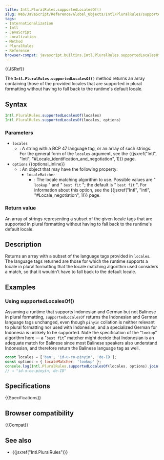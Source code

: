 ```yaml
---
title: Intl.PluralRules.supportedLocalesOf()
slug: Web/JavaScript/Reference/Global_Objects/Intl/PluralRules/supportedLocalesOf
tags:
- Internationalization
- Intl
- JavaScript
- Localization
- Method
- PluralRules
- Reference
browser-compat: javascript.builtins.Intl.PluralRules.supportedLocalesOf
---
```

{{JSRef}}

The **`Intl.PluralRules.supportedLocalesOf()`** method returns an array
containing those of the provided locales that are supported in plural formatting
without having to fall back to the runtime's default locale.

## Syntax

```js
Intl.PluralRules.supportedLocalesOf(locales)
Intl.PluralRules.supportedLocalesOf(locales, options)
```

### Parameters

- `locales`
  - : A string with a BCP 47 language tag, or an array of such strings. For the
    general form of the `locales` argument, see the
    {{jsxref("Intl",
		"Intl", "#Locale_identification_and_negotiation", 1)}}
    page.
- `options` {{optional_inline}}
  - : An object that may have the following property:
    - `localeMatcher`
      - : The locale matching algorithm to use. Possible values are " `lookup` "
        and " `best fit` "; the default is " `best fit` ". For information about
        this option, see the
        {{jsxref("Intl", "Intl", "#Locale_negotiation", 1)}}
        page.

### Return value

An array of strings representing a subset of the given locale tags that are
supported in plural formatting without having to fall back to the runtime's
default locale.

## Description

Returns an array with a subset of the language tags provided in `locales`. The
language tags returned are those for which the runtime supports a locale in
plural formatting that the locale matching algorithm used considers a match, so
that it wouldn't have to fall back to the default locale.

## Examples

### Using supportedLocalesOf()

Assuming a runtime that supports Indonesian and German but not Balinese in
plural formatting, `supportedLocalesOf` returns the Indonesian and German
language tags unchanged, even though `pinyin` collation is neither relevant to
plural formatting nor used with Indonesian, and a specialized German for
Indonesia is unlikely to be supported. Note the specification of the "`lookup`"
algorithm here — a "`best fit`" matcher might decide that Indonesian is an
adequate match for Balinese since most Balinese speakers also understand
Indonesian, and therefore return the Balinese language tag as well.

```js
const locales = ['ban', 'id-u-co-pinyin', 'de-ID'];
const options = { localeMatcher: 'lookup' };
console.log(Intl.PluralRules.supportedLocalesOf(locales, options).join(', '));
// → "id-u-co-pinyin, de-ID"
```

## Specifications

{{Specifications}}

## Browser compatibility

{{Compat}}

## See also

- {{jsxref("Intl.PluralRules")}}
